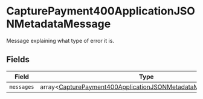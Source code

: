 # CapturePayment400ApplicationJSONMetadataMessage

Message explaining what type of error it is.


## Fields

| Field                                                                                                                                                | Type                                                                                                                                                 | Required                                                                                                                                             | Description                                                                                                                                          |
| ---------------------------------------------------------------------------------------------------------------------------------------------------- | ---------------------------------------------------------------------------------------------------------------------------------------------------- | ---------------------------------------------------------------------------------------------------------------------------------------------------- | ---------------------------------------------------------------------------------------------------------------------------------------------------- |
| `messages`                                                                                                                                           | array<[CapturePayment400ApplicationJSONMetadataMessageMessages](../../models/operations/CapturePayment400ApplicationJSONMetadataMessageMessages.md)> | :heavy_minus_sign:                                                                                                                                   | N/A                                                                                                                                                  |